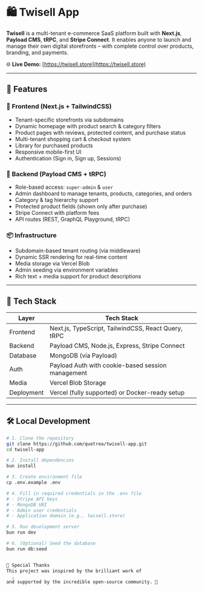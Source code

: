 # 🛍️ Twisell App

**Twisell** is a multi-tenant e-commerce SaaS platform built with **Next.js**, **Payload CMS**, **tRPC**, and **Stripe Connect**. It enables anyone to launch and manage their own digital storefronts – with complete control over products, branding, and payments.

🌐 **Live Demo:** [https://twisell.store](https://twisell.store)

---

## 🚀 Features

### 🎨 Frontend (Next.js + TailwindCSS)
- Tenant-specific storefronts via subdomains
- Dynamic homepage with product search & category filters
- Product pages with reviews, protected content, and purchase status
- Multi-tenant shopping cart & checkout system
- Library for purchased products
- Responsive mobile-first UI
- Authentication (Sign in, Sign up, Sessions)

### 🧠 Backend (Payload CMS + tRPC)
- Role-based access: `super-admin` & `user`
- Admin dashboard to manage tenants, products, categories, and orders
- Category & tag hierarchy support
- Protected product fields (shown only after purchase)
- Stripe Connect with platform fees
- API routes (REST, GraphQL Playground, tRPC)

### 📦 Infrastructure
- Subdomain-based tenant routing (via middleware)
- Dynamic SSR rendering for real-time content
- Media storage via Vercel Blob
- Admin seeding via environment variables
- Rich text + media support for product descriptions

---

## 🧪 Tech Stack

| Layer        | Tech Stack                                                  |
|--------------|-------------------------------------------------------------|
| Frontend     | Next.js, TypeScript, TailwindCSS, React Query, tRPC        |
| Backend      | Payload CMS, Node.js, Express, Stripe Connect              |
| Database     | MongoDB (via Payload)                                       |
| Auth         | Payload Auth with cookie-based session management          |
| Media        | Vercel Blob Storage                                         |
| Deployment   | Vercel (fully supported) or Docker-ready setup              |

---

## 🛠 Local Development

```bash
# 1. Clone the repository
git clone https://github.com/quetrea/twisell-app.git
cd twisell-app

# 2. Install dependencies
bun install

# 3. Create environment file
cp .env.example .env

# 4. Fill in required credentials in the .env file
# - Stripe API keys
# - MongoDB URI
# - Admin user credentials
# - Application domain (e.g., twisell.store)

# 5. Run development server
bun run dev

# 6. (Optional) Seed the database
bun run db:seed


🙏 Special Thanks
This project was inspired by the brilliant work of
  ,
and supported by the incredible open-source community. 💙

